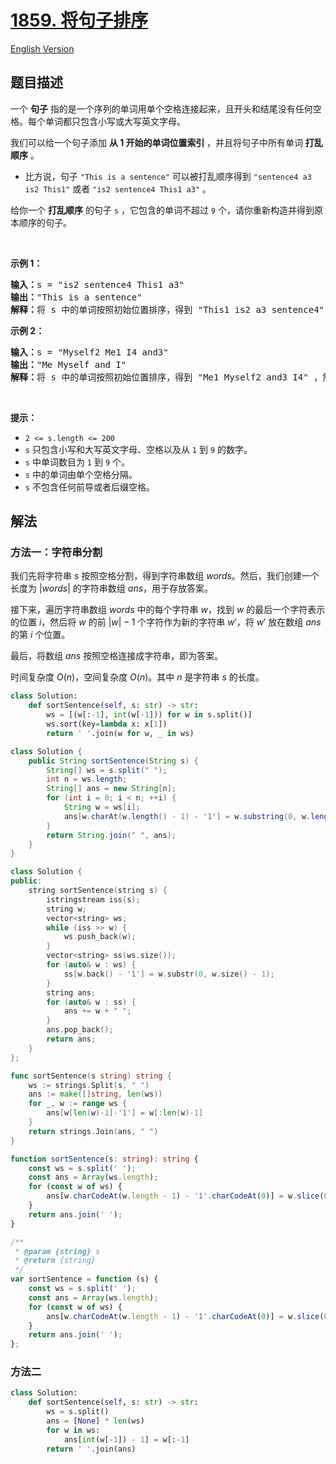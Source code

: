 # [1859. 将句子排序](https://leetcode.cn/problems/sorting-the-sentence)

[English Version](/solution/1800-1899/1859.Sorting%20the%20Sentence/README_EN.md)

<!-- tags:字符串,排序 -->

## 题目描述

<!-- 这里写题目描述 -->

<p>一个 <strong>句子</strong> 指的是一个序列的单词用单个空格连接起来，且开头和结尾没有任何空格。每个单词都只包含小写或大写英文字母。</p>

<p>我们可以给一个句子添加 <strong>从 1 开始的单词位置索引 </strong>，并且将句子中所有单词 <strong>打乱顺序</strong> 。</p>

<ul>
	<li>比方说，句子 <code>"This is a sentence"</code> 可以被打乱顺序得到 <code>"sentence4 a3 is2 This1"</code> 或者 <code>"is2 sentence4 This1 a3"</code> 。</li>
</ul>

<p>给你一个 <strong>打乱顺序</strong> 的句子 <code>s</code> ，它包含的单词不超过 <code>9</code> 个，请你重新构造并得到原本顺序的句子。</p>

<p> </p>

<p><strong>示例 1：</strong></p>

<pre>
<b>输入：</b>s = "is2 sentence4 This1 a3"
<b>输出：</b>"This is a sentence"
<b>解释：</b>将 s 中的单词按照初始位置排序，得到 "This1 is2 a3 sentence4" ，然后删除数字。
</pre>

<p><strong>示例 2：</strong></p>

<pre>
<b>输入：</b>s = "Myself2 Me1 I4 and3"
<b>输出：</b>"Me Myself and I"
<b>解释：</b>将 s 中的单词按照初始位置排序，得到 "Me1 Myself2 and3 I4" ，然后删除数字。</pre>

<p> </p>

<p><strong>提示：</strong></p>

<ul>
	<li><code>2 <= s.length <= 200</code></li>
	<li><code>s</code> 只包含小写和大写英文字母、空格以及从 <code>1</code> 到 <code>9</code> 的数字。</li>
	<li><code>s</code> 中单词数目为 <code>1</code> 到 <code>9</code> 个。</li>
	<li><code>s</code> 中的单词由单个空格分隔。</li>
	<li><code>s</code> 不包含任何前导或者后缀空格。</li>
</ul>

## 解法

### 方法一：字符串分割

我们先将字符串 $s$ 按照空格分割，得到字符串数组 $words$。然后，我们创建一个长度为 $|words|$ 的字符串数组 $ans$，用于存放答案。

接下来，遍历字符串数组 $words$ 中的每个字符串 $w$，找到 $w$ 的最后一个字符表示的位置 $i$，然后将 $w$ 的前 $|w|-1$ 个字符作为新的字符串 $w'$，将 $w'$ 放在数组 $ans$ 的第 $i$ 个位置。

最后，将数组 $ans$ 按照空格连接成字符串，即为答案。

时间复杂度 $O(n)$，空间复杂度 $O(n)$。其中 $n$ 是字符串 $s$ 的长度。

<!-- tabs:start -->

```python
class Solution:
    def sortSentence(self, s: str) -> str:
        ws = [(w[:-1], int(w[-1])) for w in s.split()]
        ws.sort(key=lambda x: x[1])
        return ' '.join(w for w, _ in ws)
```

```java
class Solution {
    public String sortSentence(String s) {
        String[] ws = s.split(" ");
        int n = ws.length;
        String[] ans = new String[n];
        for (int i = 0; i < n; ++i) {
            String w = ws[i];
            ans[w.charAt(w.length() - 1) - '1'] = w.substring(0, w.length() - 1);
        }
        return String.join(" ", ans);
    }
}
```

```cpp
class Solution {
public:
    string sortSentence(string s) {
        istringstream iss(s);
        string w;
        vector<string> ws;
        while (iss >> w) {
            ws.push_back(w);
        }
        vector<string> ss(ws.size());
        for (auto& w : ws) {
            ss[w.back() - '1'] = w.substr(0, w.size() - 1);
        }
        string ans;
        for (auto& w : ss) {
            ans += w + " ";
        }
        ans.pop_back();
        return ans;
    }
};
```

```go
func sortSentence(s string) string {
	ws := strings.Split(s, " ")
	ans := make([]string, len(ws))
	for _, w := range ws {
		ans[w[len(w)-1]-'1'] = w[:len(w)-1]
	}
	return strings.Join(ans, " ")
}
```

```ts
function sortSentence(s: string): string {
    const ws = s.split(' ');
    const ans = Array(ws.length);
    for (const w of ws) {
        ans[w.charCodeAt(w.length - 1) - '1'.charCodeAt(0)] = w.slice(0, -1);
    }
    return ans.join(' ');
}
```

```js
/**
 * @param {string} s
 * @return {string}
 */
var sortSentence = function (s) {
    const ws = s.split(' ');
    const ans = Array(ws.length);
    for (const w of ws) {
        ans[w.charCodeAt(w.length - 1) - '1'.charCodeAt(0)] = w.slice(0, -1);
    }
    return ans.join(' ');
};
```

<!-- tabs:end -->

### 方法二

<!-- tabs:start -->

```python
class Solution:
    def sortSentence(self, s: str) -> str:
        ws = s.split()
        ans = [None] * len(ws)
        for w in ws:
            ans[int(w[-1]) - 1] = w[:-1]
        return ' '.join(ans)
```

<!-- tabs:end -->

<!-- end -->
